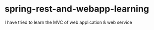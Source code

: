 # spring-rest-and-webapp-learning
I have tried to learn the MVC of web application &amp; web service
